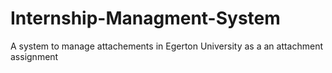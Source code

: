 # Internship-Managment-System
A system to manage attachements in Egerton University as a an attachment assignment
